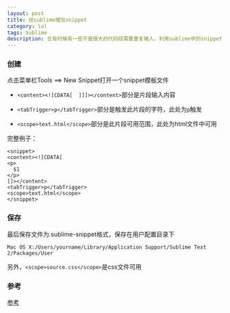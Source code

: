 ```yaml
---
layout: post
title: 给sublime增加snippet
category: lol
tags: Sublime
description: 总有时候有一些不是很大的代码段需要重复输入，利用sublime中的snippet可以方便很多
---
```


### 创建
点击菜单栏Tools ==> New Snippet打开一个snippet模板文件

- `<content><![CDATA[  ]]]></content>`部分是片段输入内容

- `<tabTrigger>p</tabTrigger>`部分是触发此片段的字符，此处为`p`触发

- `<scope>text.html</scope>`部分是此片段可用范围，此处为html文件中可用

完整例子：

    <snippet>
    <content><![CDATA[
    <p>
      $1
    </p>
    ]]></content>
    <tabTrigger>p</tabTrigger>
    <scope>text.html</scope>
    </snippet>  

### 保存

最后保存文件为.sublime-snippet格式，保存在用户配置目录下

    Mac OS X:/Users/yourname/Library/Application Support/Sublime Text 2/Packages/User

另外，`<scope>source.css</scope>`是css文件可用

### 参考
[参考](http://www.granneman.com/webdev/editors/sublime-text/top-features-of-sublime-text/quickly-insert-text-and-code-with-sublime-text-snippets/)